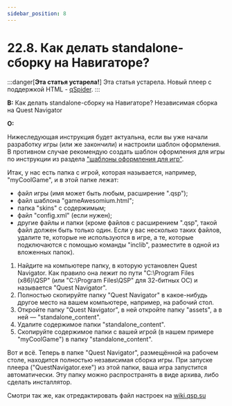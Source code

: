 ```yaml
---
sidebar_position: 8
---
```


# 22.8. Как делать standalone-сборку на Навигаторе?
<!-- [:faq_22_08] -->

:::danger[**Эта статья устарела!**]
Эта статья устарела. Новый плеер с поддержкой HTML - [qSpider](../../articles/qspider_0120/index.md).
:::

**В:** Как делать standalone-сборку на Навигаторе?
    Независимая сборка на Quest Navigator

**О:**

Нижеследующая инструкция будет актуальна, если вы уже начали разработку игры (или же закончили) и настроили шаблон оформления. В противном случае рекомендую создать шаблон оформления для игры по инструкции из раздела ["шаблоны оформления для игр"](layout_templates.md).

Итак, у нас есть папка с игрой, которая называется, например, "myCoolGame", и в этой папке лежат:

* файл игры (имя может быть любым, расширение ".qsp");
* файл шаблона "gameAwesomium.html";
* папка "skins" с содержимым;
* файл "config.xml" (если нужен);
* другие файлы и папки (кроме файлов с расширением ".qsp", такой файл должен быть только один. Если у вас несколько таких файлов, удалите те, которые не используются в игре, а те, которые подключаются с помощью команды "inclib", разместите в одной из вложенных папок).

1. Найдите на компьютере папку, в которую установлен Quest Navigator. Как правило она лежит по пути "C:\Program Files (x86)\QSP" (или "C:\Program Files\QSP" для 32-битных ОС) и называется "Quest Navigator".
2. Полностью скопируйте папку "Quest Navigator" в какое-нибудь другое место на вашем компьютере, например, на рабочий стол.
3. Откройте папку "Quest Navigator", в ней откройте папку "assets", а в ней — "standalone_content".
4. Удалите содержимое папки "standalone_content".
5. Скопируйте содержимое папки с вашей игрой (в нашем примере "myCoolGame") в папку "standalone_content".

Вот и всё. Теперь в папке "Quest Navigator", размещённой на рабочем столе, находится полностью независимая сборка игры. При запуске плеера ("QuestNavigator.exe") из этой папки, ваша игра запустится автоматически. Эту папку можно распространять в виде архива, либо сделать инсталлятор.

Смотри так же, как отредактировать файл настроек на [wiki.qsp.su](https://wiki.qsp.org/help:fajl_nastroek_igry_v_quest_navigator)
